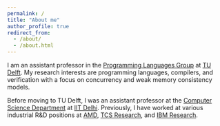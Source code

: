 ```yaml
---
permalink: /
title: "About me"
author_profile: true
redirect_from: 
  - /about/
  - /about.html
---
```


I am an assistant professor in the [Programming Languages Group](https://pl.ewi.tudelft.nl) at [TU Delft](https://www.tudelft.nl). My research interests are programming languages, compilers, and verification with a focus on concurrency and weak memory consistency models.

Before moving to TU Delft, I was an assistant professor at the [Computer Science Department](https://www.cse.iitd.ernet.in) at [IIT Delhi](https://home.iitd.ac.in). Previously, I have worked at various industrial R&D positions at [AMD](https://www.amd.com/), [TCS Research](https://en.wikipedia.org/wiki/Tata_Research_Development_and_Design_Centre), and [IBM Research](http://www.research.ibm.com/labs/india/).
